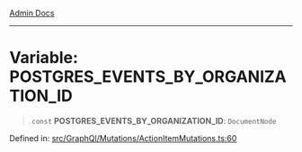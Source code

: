 [Admin Docs](/)

***

# Variable: POSTGRES\_EVENTS\_BY\_ORGANIZATION\_ID

> `const` **POSTGRES\_EVENTS\_BY\_ORGANIZATION\_ID**: `DocumentNode`

Defined in: [src/GraphQl/Mutations/ActionItemMutations.ts:60](https://github.com/PalisadoesFoundation/talawa-admin/blob/main/src/GraphQl/Mutations/ActionItemMutations.ts#L60)
